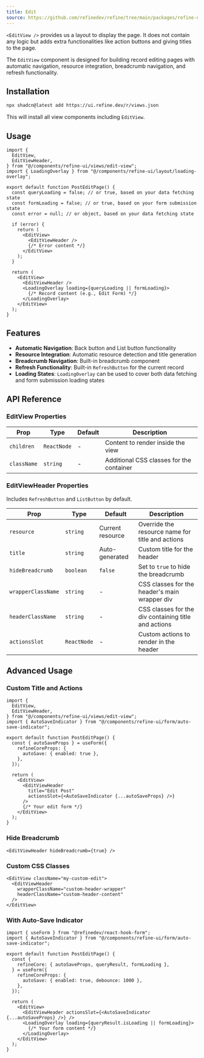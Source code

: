 ```yaml
---
title: Edit
source: https://github.com/refinedev/refine/tree/main/packages/refine-ui/registry/new-york/refine-ui/views/edit-view.tsx
---
```


`<EditView />` provides us a layout to display the page. It does not contain any logic but adds extra functionalities like action buttons and giving titles to the page.

The `EditView` component is designed for building record editing pages with automatic navigation, resource integration, breadcrumb navigation, and refresh functionality.

## Installation

```bash
npx shadcn@latest add https://ui.refine.dev/r/views.json
```

This will install all view components including `EditView`.

## Usage

```tsx
import {
  EditView,
  EditViewHeader,
} from "@/components/refine-ui/views/edit-view";
import { LoadingOverlay } from "@/components/refine-ui/layout/loading-overlay";

export default function PostEditPage() {
  const queryLoading = false; // or true, based on your data fetching state
  const formLoading = false; // or true, based on your form submission state
  const error = null; // or object, based on your data fetching state

  if (error) {
    return (
      <EditView>
        <EditViewHeader />
        {/* Error content */}
      </EditView>
    );
  }

  return (
    <EditView>
      <EditViewHeader />
      <LoadingOverlay loading={queryLoading || formLoading}>
        {/* Record content (e.g., Edit Form) */}
      </LoadingOverlay>
    </EditView>
  );
}
```

## Features

- **Automatic Navigation**: Back button and List button functionality
- **Resource Integration**: Automatic resource detection and title generation
- **Breadcrumb Navigation**: Built-in breadcrumb component
- **Refresh Functionality**: Built-in `RefreshButton` for the current record
- **Loading States**: `LoadingOverlay` can be used to cover both data fetching and form submission loading states

## API Reference

### EditView Properties

| Prop        | Type        | Default | Description                              |
| ----------- | ----------- | ------- | ---------------------------------------- |
| `children`  | `ReactNode` | -       | Content to render inside the view        |
| `className` | `string`    | -       | Additional CSS classes for the container |

### EditViewHeader Properties

Includes `RefreshButton` and `ListButton` by default.

| Prop               | Type        | Default          | Description                                          |
| ------------------ | ----------- | ---------------- | ---------------------------------------------------- |
| `resource`         | `string`    | Current resource | Override the resource name for title and actions     |
| `title`            | `string`    | Auto-generated   | Custom title for the header                          |
| `hideBreadcrumb`   | `boolean`   | `false`          | Set to `true` to hide the breadcrumb                 |
| `wrapperClassName` | `string`    | -                | CSS classes for the header's main wrapper div        |
| `headerClassName`  | `string`    | -                | CSS classes for the div containing title and actions |
| `actionsSlot`      | `ReactNode` | -                | Custom actions to render in the header               |

## Advanced Usage

### Custom Title and Actions

```tsx
import {
  EditView,
  EditViewHeader,
} from "@/components/refine-ui/views/edit-view";
import { AutoSaveIndicator } from "@/components/refine-ui/form/auto-save-indicator";

export default function PostEditPage() {
  const { autoSaveProps } = useForm({
    refineCoreProps: {
      autoSave: { enabled: true },
    },
  });

  return (
    <EditView>
      <EditViewHeader
        title="Edit Post"
        actionsSlot={<AutoSaveIndicator {...autoSaveProps} />}
      />
      {/* Your edit form */}
    </EditView>
  );
}
```

### Hide Breadcrumb

```tsx
<EditViewHeader hideBreadcrumb={true} />
```

### Custom CSS Classes

```tsx
<EditView className="my-custom-edit">
  <EditViewHeader
    wrapperClassName="custom-header-wrapper"
    headerClassName="custom-header-content"
  />
</EditView>
```

### With Auto-Save Indicator

```tsx
import { useForm } from "@refinedev/react-hook-form";
import { AutoSaveIndicator } from "@/components/refine-ui/form/auto-save-indicator";

export default function PostEditPage() {
  const {
    refineCore: { autoSaveProps, queryResult, formLoading },
  } = useForm({
    refineCoreProps: {
      autoSave: { enabled: true, debounce: 1000 },
    },
  });

  return (
    <EditView>
      <EditViewHeader actionsSlot={<AutoSaveIndicator {...autoSaveProps} />} />
      <LoadingOverlay loading={queryResult.isLoading || formLoading}>
        {/* Your form content */}
      </LoadingOverlay>
    </EditView>
  );
}
```

